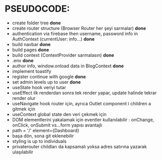 # PSEUDOCODE:
* create folder tree **done**
* create router structure (Browser Router her şeyi sarmalar) **done**
* authentication via firebase then username, password info in AuthContext (currentUser: info...) **done**
* build navbar **done**
* build pages **done**
* build context (ContextProvider sarmalasın) **done**
* .env **done**
* author info, window.onload data in BlogContext **done**
* implement toastify
* register continue with google **done**
* set admin levels up to user **done**
* useState hook veriyi tutar 
* useEffect ilk renderdan sonra tek render yapar, update halinde tekrar render olur
* useNavigate hook router için, ayrıca Outlet component i children a gitmek için
* useContext global state den veri çekmek için
* DOM elementlerini yakalamak için eventler kullanılabilir : onChange, onClick, onSubmit vs...form yapısı avantajlı
* path = '/' element={Dashboard}
* başa dön, sona git eklenebilir
* styling is up to individuals
* privaterouter childları da kapsamalı yoksa adres satırına yazarak ulaşılabilir